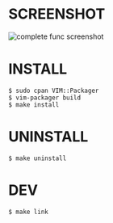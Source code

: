 
SCREENSHOT
==========

![complete func screenshot](http://cloud.github.com/downloads/c9s/perl-completion.vim/Screen_shot_2009-11-14_at_2.22.56_PM.png)


INSTALL
========

    $ sudo cpan VIM::Packager
    $ vim-packager build
    $ make install

UNINSTALL
=========

    $ make uninstall

DEV
===

    $ make link




